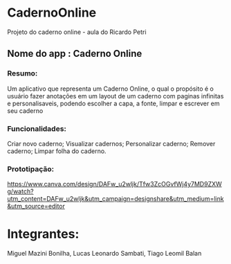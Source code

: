 # CadernoOnline
Projeto do caderno online - aula do Ricardo Petri

## Nome do app : Caderno Online
### Resumo:
 Um aplicativo que representa um Caderno Online, o qual o propósito é o usuário fazer anotações em um layout de um caderno com paginas infinitas e personalisaveis, podendo escolher a capa, a fonte, limpar e escrever em seu caderno

### Funcionalidades:
Criar novo caderno;
Visualizar cadernos;
Personalizar caderno;
Remover caderno;
Limpar folha do caderno.

### Prototipação:
https://www.canva.com/design/DAFw_u2wljk/Tfw3ZcOGvfWj4y7MD9ZXWg/watch?utm_content=DAFw_u2wljk&utm_campaign=designshare&utm_medium=link&utm_source=editor

# Integrantes:
 Miguel Mazini Bonilha,
 Lucas Leonardo Sambati,
 Tiago Leomil Balan

 
